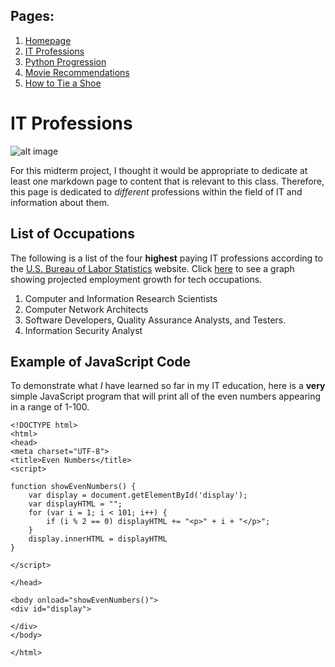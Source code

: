 ## Pages:

1. [Homepage](https://github.com/agcfield/Andrew-Crutchfield-Midterm-Project/blob/main/README.md)
2. [IT Professions](https://github.com/agcfield/Andrew-Crutchfield-Midterm-Project/blob/main/ITProfessions.md)
3. [Python Progression](https://github.com/agcfield/Andrew-Crutchfield-Midterm-Project/blob/main/PythonProgression.md)
4. [Movie Recommendations](https://github.com/agcfield/Andrew-Crutchfield-Midterm-Project/blob/main/MovieRecommendations.md)
5. [How to Tie a Shoe](https://github.com/agcfield/Andrew-Crutchfield-Midterm-Project/blob/main/HowToTieAShoe.md)

# IT Professions

![alt image](https://centriq.com/wp-content/uploads/2018/01/The-Office-Weird-IT-Nerd-2-600x338.png)

For this midterm project, I thought it would be appropriate to dedicate at least one markdown page to content that is relevant to this class. Therefore, this page is dedicated to *different* professions within the field of IT and information about them.
## List of Occupations

The following is a list of the four **highest** paying IT professions according to the [U.S. Bureau of Labor Statistics](https://www.bls.gov/ooh/computer-and-information-technology/home.htm) website. Click [here](https://comptiacdn.azureedge.net/webcontent/images/default-source/researchreports/it-industry-outlook-2022/report-chart-1_tech-occupation-employment-outlook.jpg?sfvrsn=f9a0f5e7_2) to see a graph showing projected employment growth for tech occupations.

1. Computer and Information Research Scientists
2. Computer Network Architects
3. Software Developers, Quality Assurance Analysts, and Testers.
4. Information Security Analyst

## Example of JavaScript Code

To demonstrate what *I* have learned so far in my IT education, here is a **very** simple JavaScript program that will print all of the even numbers appearing in a range of 1-100.

```
<!DOCTYPE html>
<html>
<head>
<meta charset="UTF-8">
<title>Even Numbers</title>
<script>

function showEvenNumbers() {
	var display = document.getElementById('display');
	var displayHTML = "";
	for (var i = 1; i < 101; i++) {
		if (i % 2 == 0) displayHTML += "<p>" + i + "</p>";
	}
	display.innerHTML = displayHTML
}

</script>

</head>

<body onload="showEvenNumbers()">
<div id="display">

</div>
</body>

</html>
```
